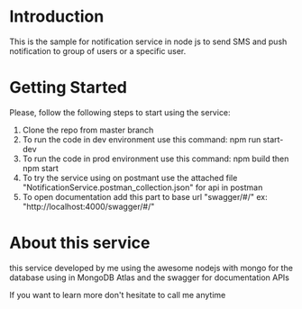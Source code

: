 # Introduction 
This is the sample for notification service in node js to send SMS and push notification to group of users or a specific user.

# Getting Started
Please, follow the following steps to start using the service:
1.	Clone the repo from master branch
2.	To run the code in dev environment use this command: npm run start-dev
3.	To run the code in prod environment use this command: npm build then npm start
4.	To try the service using on postmant use the attached file "NotificationService.postman_collection.json" for api in postman
5.  To open documentation add this part to base url "swagger/#/" ex: "http://localhost:4000/swagger/#/"

# About this service
this service developed by me using the awesome nodejs with mongo for the database using in MongoDB Atlas and the swagger for documentation APIs

If you want to learn more don't hesitate to call me anytime

